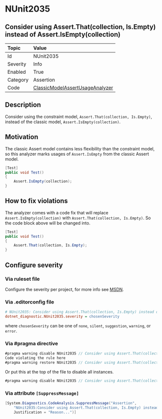 # NUnit2035

## Consider using Assert.That(collection, Is.Empty) instead of Assert.IsEmpty(collection)

| Topic    | Value
| :--      | :--
| Id       | NUnit2035
| Severity | Info
| Enabled  | True
| Category | Assertion
| Code     | [ClassicModelAssertUsageAnalyzer](https://github.com/nunit/nunit.analyzers/blob/3.6.0/src/nunit.analyzers/ClassicModelAssertUsage/ClassicModelAssertUsageAnalyzer.cs)

## Description

Consider using the constraint model, `Assert.That(collection, Is.Empty)`, instead of the classic model, `Assert.IsEmpty(collection)`.

## Motivation

The classic Assert model contains less flexibility than the constraint model,
so this analyzer marks usages of `Assert.IsEmpty` from the classic Assert model.

```csharp
[Test]
public void Test()
{
    Assert.IsEmpty(collection);
}
```

## How to fix violations

The analyzer comes with a code fix that will replace `Assert.IsEmpty(collection)` with
`Assert.That(collection, Is.Empty)`. So the code block above will be changed into.

```csharp
[Test]
public void Test()
{
    Assert.That(collection, Is.Empty);
}
```

<!-- start generated config severity -->
## Configure severity

### Via ruleset file

Configure the severity per project, for more info see [MSDN](https://learn.microsoft.com/en-us/visualstudio/code-quality/using-rule-sets-to-group-code-analysis-rules?view=vs-2022).

### Via .editorconfig file

```ini
# NUnit2035: Consider using Assert.That(collection, Is.Empty) instead of Assert.IsEmpty(collection)
dotnet_diagnostic.NUnit2035.severity = chosenSeverity
```

where `chosenSeverity` can be one of `none`, `silent`, `suggestion`, `warning`, or `error`.

### Via #pragma directive

```csharp
#pragma warning disable NUnit2035 // Consider using Assert.That(collection, Is.Empty) instead of Assert.IsEmpty(collection)
Code violating the rule here
#pragma warning restore NUnit2035 // Consider using Assert.That(collection, Is.Empty) instead of Assert.IsEmpty(collection)
```

Or put this at the top of the file to disable all instances.

```csharp
#pragma warning disable NUnit2035 // Consider using Assert.That(collection, Is.Empty) instead of Assert.IsEmpty(collection)
```

### Via attribute `[SuppressMessage]`

```csharp
[System.Diagnostics.CodeAnalysis.SuppressMessage("Assertion",
    "NUnit2035:Consider using Assert.That(collection, Is.Empty) instead of Assert.IsEmpty(collection)",
    Justification = "Reason...")]
```
<!-- end generated config severity -->
